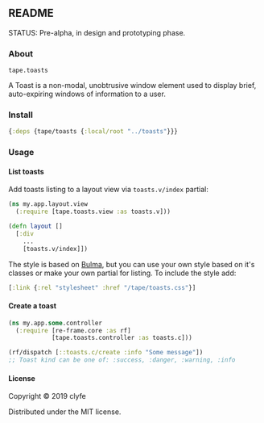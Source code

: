 ## README

STATUS: Pre-alpha, in design and prototyping phase.

### About

`tape.toasts`

A Toast is a non-modal, unobtrusive window element used to display brief,
auto-expiring windows of information to a user. 

### Install

```clojure
{:deps {tape/toasts {:local/root "../toasts"}}}
```

### Usage

#### List toasts

Add toasts listing to a layout view via `toasts.v/index` partial:

```clojure
(ns my.app.layout.view
  (:require [tape.toasts.view :as toasts.v]))

(defn layout []
  [:div
    ...
    [toasts.v/index]])
```

The style is based on [Bulma](https://bulma.io/), but you can use your own
style based on it's classes or make your own partial for listing. To include
the style add:

```clojure
[:link {:rel "stylesheet" :href "/tape/toasts.css"}]
```

#### Create a toast

```clojure
(ns my.app.some.controller
  (:require [re-frame.core :as rf]
            [tape.toasts.controller :as toasts.c]))

(rf/dispatch [::toasts.c/create :info "Some message"])
;; Toast kind can be one of: :success, :danger, :warning, :info
```

#### License

Copyright © 2019 clyfe

Distributed under the MIT license.
